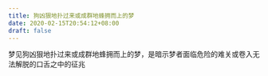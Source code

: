 ```yaml
---
title: 狗凶狠地扑过来或成群地蜂拥而上的梦
date: 2020-02-15T20:54:12+08:00
draft: false
---
```


梦见狗凶狠地扑过来或成群地蜂拥而上的梦，是暗示梦者面临危险的难关或卷入无法解脱的口舌之中的征兆